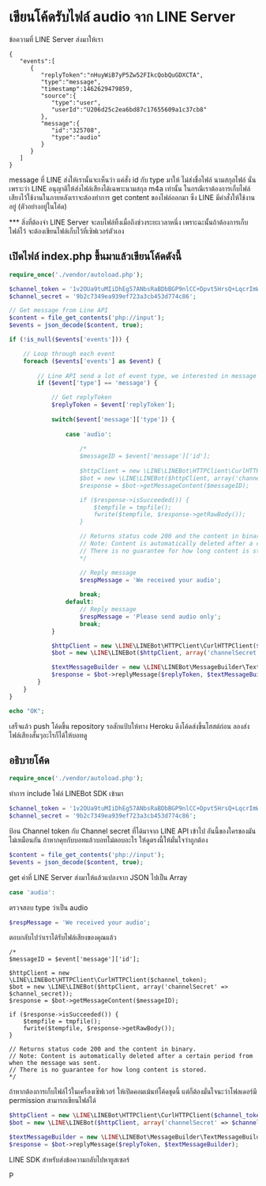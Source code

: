 # เขียนโค้ดรับไฟล์ audio จาก LINE Server

ข้อความที่ LINE Server ส่งมาให้เรา

```
{
   "events":[
      {
         "replyToken":"nHuyWiB7yP5Zw52FIkcQobQuGDXCTA",
         "type":"message",
         "timestamp":1462629479859,
         "source":{
            "type":"user",
            "userId":"U206d25c2ea6bd87c17655609a1c37cb8"
         },
         "message":{
            "id":"325708",
            "type":"audio"
         }
      }
   ]
}
```

message ที่ LINE ส่งให้เรานั้นจะเห็นว่า แค่สั่ง id กับ type มาให้ ไม่ส่งชื่อไฟล์ นามสกุลไฟล์ นั่นเพราะว่า LINE อนุญาติให้ส่งไฟล์เสียงได้เฉพาะนามสกุล m4a เท่านั้น ในกรณีเราต้องการเก็บไฟล์เสียงไว้ใช้งานในภายหลังเราจะต้องทำการ get content ของไฟล์ออกมา ซึ่ง LINE มีคำสั่งให้ใช้งานอยู่ \(ตัวอย่างอยู่ในโค้ด\)

\*\*\* สิ่งที่ต้องจำ LINE Server จะลบไฟล์ทิ้งเมื่อถึงช่วงระยะเวลาหนึ่ง เพราะฉะนั้นถ้าต้องการเก็บไฟล์ไว้ จะต้องเขียนไฟล์เก็บไว้ที่เซิฟเวอร์ตัวเอง

## เปิดไฟล์ index.php ขึ้นมาแล้วเขียนโค้ดดังนี้

```php
require_once('./vendor/autoload.php');

$channel_token = '1v2OUa9tuMIiDhEg57ANbsRaBDbBGP9nlCC+Dpvt5HrsQ+LqcrImWPUBkH8re/pwqxv56d15kZeMoU/vQ0zuzPFlbhFM7AhRMZwLrSkLdcjbFurwXGOyHLt8MdgzLfAe7r0BsQV5cATlUanW3OgJewdB04t89/1O/w1cDnyilFU=';
$channel_secret = '9b2c7349ea939ef723a3cb453d774c86';

// Get message from Line API
$content = file_get_contents('php://input');
$events = json_decode($content, true);

if (!is_null($events['events'])) {

	// Loop through each event
	foreach ($events['events'] as $event) {
    
        // Line API send a lot of event type, we interested in message only.
		if ($event['type'] == 'message') {

            // Get replyToken
            $replyToken = $event['replyToken'];
            
            switch($event['message']['type']) {
                
                case 'audio':
                
                    /*    
                    $messageID = $event['message']['id'];
                                  
                    $httpClient = new \LINE\LINEBot\HTTPClient\CurlHTTPClient($channel_token);
                    $bot = new \LINE\LINEBot($httpClient, array('channelSecret' => $channel_secret));
                    $response = $bot->getMessageContent($messageID);

                    if ($response->isSucceeded()) {
                        $tempfile = tmpfile();
                        fwrite($tempfile, $response->getRawBody());
                    }

                    // Returns status code 200 and the content in binary.
                    // Note: Content is automatically deleted after a certain period from when the message was sent.
                    // There is no guarantee for how long content is stored.
                    */

                    // Reply message
                    $respMessage = 'We received your audio';
            
                    break;
                default:
                    // Reply message
                    $respMessage = 'Please send audio only';
                    break;
            }

            $httpClient = new \LINE\LINEBot\HTTPClient\CurlHTTPClient($channel_token);
            $bot = new \LINE\LINEBot($httpClient, array('channelSecret' => $channel_secret));

            $textMessageBuilder = new \LINE\LINEBot\MessageBuilder\TextMessageBuilder($respMessage);
            $response = $bot->replyMessage($replyToken, $textMessageBuilder);
		}
	}
}

echo "OK";

```

เสร็จแล้ว push โค้ดขึ้น repository รอสักแป้บให้ทาง Heroku ดึงโค้ดส่งขึ้นโฮสต์ก่อน ลองส่งไฟล์เสียงสั้นๆอะไรก็ได้ให้บอทดู

## อธิบายโค้ด

```php
require_once('./vendor/autoload.php');
```

ทำการ include ไฟล์ LINEBot SDK เข้ามา

```php
$channel_token = '1v2OUa9tuMIiDhEg57ANbsRaBDbBGP9nlCC+Dpvt5HrsQ+LqcrImWPUBkH8re/pwqxv56d15kZeMoU/vQ0zuzPFlbhFM7AhRMZwLrSkLdcjbFurwXGOyHLt8MdgzLfAe7r0BsQV5cATlUanW3OgJewdB04t89/1O/w1cDnyilFU=';
$channel_secret = '9b2c7349ea939ef723a3cb453d774c86';
```

ป้อน Channel token กับ Channel secret ที่ได้มาจาก LINE API เข้าไป อันนี้ของใครของมันไม่เหมือนกัน ถ้าหากคุยกับบอทแล้วบอทไม่ตอบอะไร ให้ดูตรงนี้ให้มั่นใจว่าถูกต้อง

```php
$content = file_get_contents('php://input');
$events = json_decode($content, true);
```

get ค่าที่ LINE Server ส่งมาให้แล้วแปลงจาก JSON ไปเป็น Array

```php
case 'audio':
```

ตรวจสอบ type ว่าเป็น audio

```php
$respMessage = 'We received your audio';
```

ตอบกลับไปว่าเราได้รับไฟล์เสียงของคุณแล้ว

```
/*   
$messageID = $event['message']['id'];
              
$httpClient = new \LINE\LINEBot\HTTPClient\CurlHTTPClient($channel_token);
$bot = new \LINE\LINEBot($httpClient, array('channelSecret' => $channel_secret));
$response = $bot->getMessageContent($messageID);

if ($response->isSucceeded()) {
    $tempfile = tmpfile();
    fwrite($tempfile, $response->getRawBody());
}

// Returns status code 200 and the content in binary.
// Note: Content is automatically deleted after a certain period from when the message was sent.
// There is no guarantee for how long content is stored.
*/
```

ถ้าหากต้องการเก็บไฟล์ไว้ในเครื่องเซิฟเวอร์ ให้เปิดคอมเม้นท์โค้ดชุดนี้ แต่ก็ต้องมั่นใจนะว่าโฟลเดอร์มี permission สามารถเขียนไฟล์ได้

```php
$httpClient = new \LINE\LINEBot\HTTPClient\CurlHTTPClient($channel_token);
$bot = new \LINE\LINEBot($httpClient, array('channelSecret' => $channel_secret));

$textMessageBuilder = new \LINE\LINEBot\MessageBuilder\TextMessageBuilder($respMessage);
$response = $bot->replyMessage($replyToken, $textMessageBuilder);
```

LINE SDK สำหรับส่งข้อความกลับไปหายูสเซอร์

P

